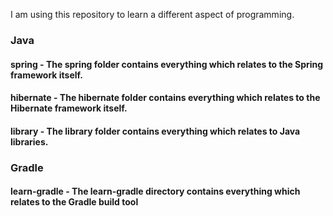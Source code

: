I am using this repository to learn a different aspect of programming.

### Java

#### spring - The spring folder contains everything which relates to the Spring framework itself.
#### hibernate - The hibernate folder contains everything which relates to the Hibernate framework itself.
#### library - The library folder contains everything which relates to Java libraries.

### Gradle

#### learn-gradle - The learn-gradle directory contains everything which relates to the Gradle build tool